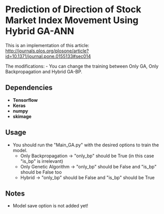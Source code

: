 Prediction of Direction of Stock Market Index Movement Using Hybrid GA-ANN
=============================

This is an implementation of this article: http://journals.plos.org/plosone/article?id=10.1371/journal.pone.0155133#sec014

  The modifications:
    - You can change the training between Only GA, Only Backpropagation and Hybrid GA-BP.

Dependencies
------------

- **Tensorflow**
- **Keras**
- **numpy**
- **skimage**


Usage
-----

- You should run the "Main_GA.py" with the desired options to train the model.
    - Only Backpropagation -> "only_bp" should be True (in this case "is_bp" is irrelevant)
    - Only Genetic Algorithm -> "only_bp" should be False and "is_bp" should be False too
    - Hybrid -> "only_bp" should be False and "is_bp" should be True

Notes
-----
  - Model save option is not added yet!
